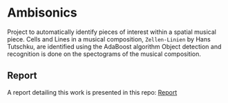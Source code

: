 # Ambisonics

Project to automatically identify pieces of interest within a spatial musical piece. Cells and Lines in a musical composition, `Zellen-Linien` by Hans Tutschku, are identified using the AdaBoost algorithm Object detection and recognition is done on the spectograms of the musical composition.

## Report
A report detailing this work is presented in this repo: [Report](https://github.com/marco-grond/Ambisonics/blob/main/Report.pdf)
